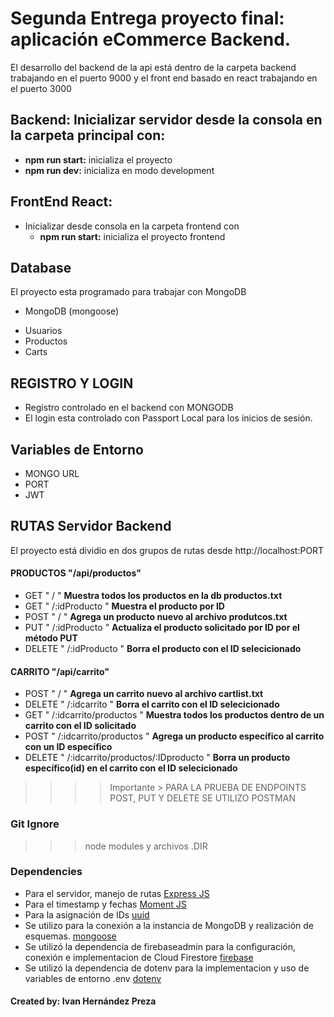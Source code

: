 # Segunda Entrega proyecto final: aplicación eCommerce Backend.

El desarrollo del backend de la api está dentro de la carpeta backend trabajando en el puerto 9000 y el front end basado en react trabajando en el puerto 3000

## Backend: Inicializar servidor desde la consola en la carpeta principal con:

-  **npm run start:** inicializa el proyecto
-  **npm run dev:** inicializa en modo development

## FrontEnd React:

-  Inicializar desde consola en la carpeta frontend con
   -  **npm run start:** inicializa el proyecto frontend

## Database

El proyecto esta programado para trabajar con MongoDB

-  MongoDB (mongoose)

*  Usuarios
*  Productos
*  Carts

## REGISTRO Y LOGIN

-  Registro controlado en el backend con MONGODB
-  El login esta controlado con Passport Local para los inicios de sesión.

## Variables de Entorno

-  MONGO URL
-  PORT
-  JWT

## RUTAS Servidor Backend

El proyecto está dividio en dos grupos de rutas desde http://localhost:PORT

#### PRODUCTOS "/api/productos"

-  GET " / " **Muestra todos los productos en la db productos.txt**
-  GET " /:idProducto " **Muestra el producto por ID**
-  POST " / " **Agrega un producto nuevo al archivo produtcos.txt**
-  PUT " /:idProducto " **Actualiza el producto solicitado por ID por el método PUT**
-  DELETE " /:idProducto " **Borra el producto con el ID selecicionado**

#### CARRITO "/api/carrito"

-  POST " / " **Agrega un carrito nuevo al archivo cartlist.txt**
-  DELETE " /:idcarrito " **Borra el carrito con el ID selecicionado**
-  GET " /:idcarrito/productos " **Muestra todos los productos dentro de un carrito con el ID solicitado**
-  POST " /:idcarrito/productos " **Agrega un producto específico al carrito con un ID específico**
-  DELETE " /:idcarrito/productos/:IDproducto " **Borra un producto específico(id) en el carrito con el ID selecicionado**

> > > > Importante > PARA LA PRUEBA DE ENDPOINTS POST, PUT Y DELETE SE UTILIZO POSTMAN

### Git Ignore

> > > node modules y archivos .DIR

### Dependencies

-  Para el servidor, manejo de rutas [Express JS](https://expressjs.com/es/ "Ver más")
-  Para el timestamp y fechas [Moment JS](https://momentjs.com/ "Ver más")
-  Para la asignación de IDs [uuid](https://www.npmjs.com/package/uuid "Ver más")
-  Se utilizo para la conexión a la instancia de MongoDB y realización de esquemas. [mongoose](https://mongoosejs.com/ "Ver más")
-  Se utilizó la dependencia de firebaseadmin para la configuración, conexión e implementacion de Cloud Firestore [firebase](https://www.npmjs.com/package/firebase-admin "Ver más")
-  Se utilizó la dependencia de dotenv para la implementacion y uso de variables de entorno .env [dotenv](https://www.npmjs.com/package/dotenv "Ver más")

#### Created by: **Ivan Hernández Preza**
